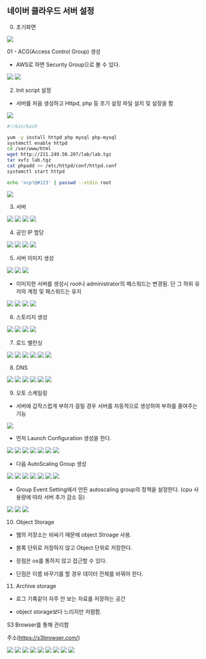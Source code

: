 ## 네이버 클라우드 서버 설정

0. 초기화면

<img src="img/00.PNG">

01 - ACG(Access Control Group) 생성
  - AWS로 하면 Security Group으로 볼 수 있다.
<img src="img/01.PNG">

<img src="img/01-2.PNG">

02. Init script 설정
  - 서버를 처음 생성하고 Httpd, php 등 초기 설정 파일 설치 및 설정을 함
<img src="img/02.PNG">

~~~bash
#!/bin/bash

yum -y install httpd php mysql php-mysql
systemctl enable httpd
cd /var/www/html
wget http://211.249.50.207/lab/lab.tgz
tar xvfz lab.tgz
cat phpadd >> /etc/httpd/conf/httpd.conf
systemctl start httpd

echo 'ncp!@#123' | passwd --stdin root
~~~

<img src="img/02-2.PNG">

03. 서버 

<img src="img/03.PNG">

<img src="img/03-1.PNG">

<img src="img/03-2.PNG">

<img src="img/03-3.PNG">

04. 공인 IP 할당

<img src="img/04.PNG">

<img src="img/04-1.PNG">

<img src="img/04-2.PNG">

<img src="img/04-3.PNG">

05. 서버 이미지 생성

<img src="img/05.PNG">

<img src="img/05-1.PNG">

<img src="img/05-2.PNG">

  - 이미지한 서버를 생성시 root나 administrator의 패스워드는 변경됨. 단 그 하위 유저의 계정 및 패스워드는 유지
<img src="img/05-3.PNG">

<img src="img/05-4.PNG">

<img src="img/05-5.PNG">

<img src="img/05-6.PNG">


06. 스토리지 생성

<img src="img/06.PNG">

<img src="img/06-1.PNG">

<img src="img/06-2.PNG">

<img src="img/06-3.PNG">


07. 로드 밸런싱

<img src="img/07.PNG">

<img src="img/07-1.PNG">

<img src="img/07-2.PNG">

<img src="img/07-3.PNG">

<img src="img/07-4.PNG">

<img src="img/07-5.PNG">

08. DNS

<img src="img/08.PNG">

<img src="img/08-1.PNG">

<img src="img/08-2.PNG">

<img src="img/08-3.PNG">

<img src="img/08-4.PNG">

<img src="img/08-5.PNG">


09. 오토 스케일링

- 서버에 갑작스럽게 부하가 걸릴 경우 서버를 자동적으로 생성하여 부하를 줄여주는 기능

<img src="img/09.PNG">

- 먼저 Launch Configuration 생성을 한다.

<img src="img/09.PNG">

<img src="img/09-1-1.PNG">

<img src="img/09-1-2.PNG">

<img src="img/09-1-3.PNG">

<img src="img/09-1-4.PNG">

<img src="img/09-1-5.PNG">

<img src="img/09-1-6.PNG">

- 다음 AutoScaling Group 생성

<img src="img/09-4.PNG">

<img src="img/09-3.PNG">

<img src="img/09-4-1.PNG">

<img src="img/09-4-2.PNG">

<img src="img/09-4-3.PNG">

<img src="img/09-4-4.PNG">

<img src="img/09-5.PNG">

- Group Event Setting에서 만든 autoscaling group의 정책을 설정한다. (cpu 사용량에 따라 서버 추가 감소 등)

<img src="img/09-6.PNG">

<img src="img/09-6-1.PNG">

<img src="img/09-6-2.PNG">


10. Object Storage

- 웹의 저장소는 비싸기 때문에 object Stroage 사용.

- 블록 단위로 저장하지 않고 Object 단위로 저장한다.

- 장점은 os를 통하지 않고 접근할 수 있다.

- 단점은 이름 바꾸기를 할 경우 데이터 전체를 바꿔야 한다.

11. Archive storage

- 로그 기록같이 자주 안 보는 자료를 저장하는 공간

- object storage보다 느리지만 저렴함.

S3 Browser를 통해 관리함

주소(https://s3browser.com/)

<img src="img/10.PNG">


<img src="img/10-1.PNG">

<img src="img/10-2.PNG">

<img src="img/10-3.PNG">

<img src="img/10-4.PNG">

<img src="img/10-4-1.PNG">

<img src="img/10-5.PNG">

<img src="img/10-6.PNG">

<img src="img/10-7.PNG">

